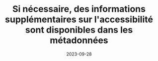 ---
title: Si nécessaire, des informations supplémentaires sur l'accessibilité sont disponibles dans les métadonnées 
abstract:  
categories: ["Identification"]
agrege: E014
opquast: N/A
indiceebook: '14'
description: "Règle n° 014"
before: "012"
weight: "014"
after: "016"
actif: '1'
layout: rules
date: 2023-09-28
tags: ["Accessibilité", ""]
objectif: ["Améliorer l’accessibilité des contenus aux lectrices et lecteurs handicapées."]
Meo: ["Rédiger le contenu de l'élément accessibility summary"]
Controle: [""]
epubcheck: 
ace: true
humancheck: true
Source: ["SNE"]
Referentiel: [""]
steps: ["Développement", "Fabrication"]
---